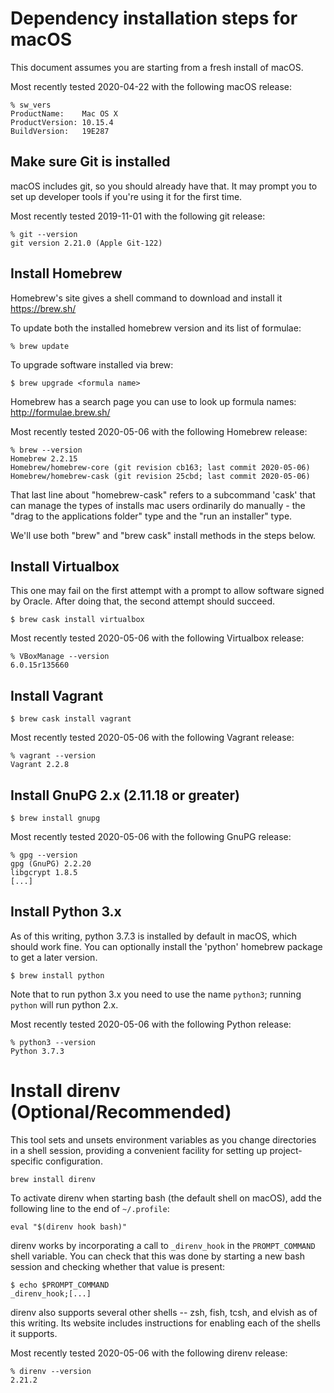 # Dependency installation steps for macOS

This document assumes you are starting from a fresh install of macOS.

Most recently tested 2020-04-22 with the following macOS release:

```
% sw_vers
ProductName:	Mac OS X
ProductVersion:	10.15.4
BuildVersion:	19E287
```



## Make sure Git is installed

macOS includes git, so you should already have that. It may prompt you to set up developer tools if
you're using it for the first time.

Most recently tested 2019-11-01 with the following git release:

```
% git --version
git version 2.21.0 (Apple Git-122)
```



## Install Homebrew

Homebrew's site gives a shell command to download and install it
https://brew.sh/

To update both the installed homebrew version and its list of formulae:

```
% brew update
```

To upgrade software installed via brew:

```
$ brew upgrade <formula name>
```

Homebrew has a search page you can use to look up formula names: http://formulae.brew.sh/

Most recently tested 2020-05-06 with the following Homebrew release:

```
% brew --version
Homebrew 2.2.15
Homebrew/homebrew-core (git revision cb163; last commit 2020-05-06)
Homebrew/homebrew-cask (git revision 25cbd; last commit 2020-05-06)
```

That last line about "homebrew-cask" refers to a subcommand 'cask' that can manage the types of
installs mac users ordinarily do manually - the "drag to the applications folder" type and the "run
an installer" type.

We'll use both "brew" and "brew cask" install methods in the steps below.



## Install Virtualbox

This one may fail on the first attempt with a prompt to allow software signed by Oracle. After doing
that, the second attempt should succeed.

```
$ brew cask install virtualbox
```

Most recently tested 2020-05-06 with the following Virtualbox release:

```
% VBoxManage --version
6.0.15r135660
```



## Install Vagrant

```
$ brew cask install vagrant
```

Most recently tested 2020-05-06 with the following Vagrant release:

```
% vagrant --version
Vagrant 2.2.8
```



## Install GnuPG 2.x (2.11.18 or greater)

```
$ brew install gnupg
```

Most recently tested 2020-05-06 with the following GnuPG release:

```
% gpg --version
gpg (GnuPG) 2.2.20
libgcrypt 1.8.5
[...]
```



## Install Python 3.x

As of this writing, python 3.7.3 is installed by default in macOS, which should work fine. You can
optionally install the 'python' homebrew package to get a later version.

```
$ brew install python
```

Note that to run python 3.x you need to use the name `python3`; running `python` will run python
2.x.

Most recently tested 2020-05-06 with the following Python release:

```
% python3 --version
Python 3.7.3
```



# Install direnv (Optional/Recommended)

This tool sets and unsets environment variables as you change directories in a shell session,
providing a convenient facility for setting up project-specific configuration.

```
brew install direnv
```

To activate direnv when starting bash (the default shell on macOS), add the following line to the
end of `~/.profile`:

```
eval "$(direnv hook bash)"
```

direnv works by incorporating a call to `_direnv_hook` in the `PROMPT_COMMAND` shell variable. You
can check that this was done by starting a new bash session and checking whether that value is
present:

```
$ echo $PROMPT_COMMAND
_direnv_hook;[...]
```

direnv also supports several other shells -- zsh, fish, tcsh, and elvish as of this writing. Its
website includes instructions for enabling each of the shells it supports.

Most recently tested 2020-05-06 with the following direnv release:

```
% direnv --version
2.21.2
```
